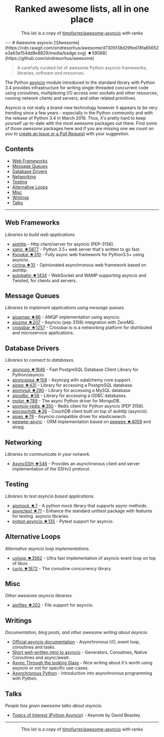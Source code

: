<h1 align="center">
Ranked awesome lists, all in one place
</h1>
<p align="center">
	This list is a copy of <a href="timofurrer/awesome-asyncio">timofurrer/awesome-asyncio</a> with ranks
</p>
---
# Awesome asyncio [![Awesome](https://cdn.rawgit.com/sindresorhus/awesome/d7305f38d29fed78fa85652e3a63e154dd8e8829/media/badge.svg) ★59088](https://github.com/sindresorhus/awesome)

> A carefully curated list of awesome Python asyncio frameworks, libraries, software and resources.

The Python [asyncio](https://docs.python.org/3/library/asyncio.html) module introduced to the standard library with Python 3.4 provides infrastructure for writing single-threaded concurrent code using coroutines, multiplexing I/O access over sockets and other resources, running network clients and servers, and other related primitives.

Asyncio is not really a brand-new technology however it appears to be very trending since a few years - especially in the Python community and with the release of Python 3.4 in March 2016. 
Thus, it's pretty hard to keep yourself up-to-date with the most awesome packages out there. 
Find some of those *awesome* packages here and if you are missing one we count on you to [create an Issue or a Pull Request](https://github.com/timofurrer/awesome-asyncio/blob/master/CONTRIBUTING.md) with your suggestion.

## Contents

* [Web Frameworks](#web-frameworks)
* [Message Queues](#message-queues)
* [Database Drivers](#database-drivers)
* [Networking](#networking)
* [Testing](#testing)
* [Alternative Loops](#alternative-loops)
* [Misc](#misc)
* [Writings](#writings)
* [Talks](#talks)

***

## Web Frameworks

*Libraries to build web applications.*

* [aiohttp](https://github.com/KeepSafe/aiohttp) - Http client/server for asyncio (PEP-3156).
* [sanic ★5877](https://github.com/channelcat/sanic) - Python 3.5+ web server that's written to go fast.
* [Kyoukai ★310](https://github.com/SunDwarf/Kyoukai) - Fully async web framework for Python3.5+ using asyncio.
* [cirrina ★10](https://github.com/neolynx/cirrina) - Opinionated asynchronous web framework based on aiohttp.
* [autobahn ★1434](https://github.com/crossbario/autobahn-python) - WebSocket and WAMP supporting asyncio and Twisted, for clients and servers.

## Message Queues

*Libraries to implement applications using message queues.*

* [aioamqp ★86](https://github.com/Polyconseil/aioamqp) - AMQP implementation using asyncio.
* [aiozmq ★207](https://github.com/aio-libs/aiozmq) - Asyncio (pep 3156) integration with ZeroMQ.
* [crossbar ★1257](https://github.com/crossbario/crossbar) - Crossbar.io is a networking platform for distributed and microservice applications.

## Database Drivers

*Libraries to connect to databases.*

* [asyncpg ★1846](https://github.com/MagicStack/asyncpg) - Fast PostgreSQL Database Client Library for Python/asyncio.
* [asyncpgsa ★108](https://github.com/CanopyTax/asyncpgsa) - Asyncpg with sqlalchemy core support.
* [aiopg ★431](https://github.com/aio-libs/aiopg) - Library for accessing a PostgreSQL database.
* [aiomysql ★290](https://github.com/aio-libs/aiomysql) - Library for accessing a MySQL database
* [aioodbc ★56](https://github.com/aio-libs/aioodbc) - Library for accessing a ODBC databases.
* [motor ★789](https://github.com/mongodb/motor) - The async Python driver for MongoDB.
* [asyncio-redis ★350](https://github.com/jonathanslenders/asyncio-redis) - Redis client for Python asyncio (PEP 3156).
* [aiocouchdb ★36](https://github.com/aio-libs/aiocouchdb) - CouchDB client built on top of aiohttp (asyncio).
* [aioes ★79](https://github.com/aio-libs/aioes) - Asyncio compatible driver for elasticsearch.
* [peewee-async](https://github.com/05bit/peewee-async) - ORM implementation based on [peewee ★4059](https://github.com/coleifer/peewee) and aiopg.

## Networking

*Libraries to communicate in your network.*

* [AsyncSSH ★546](https://github.com/ronf/asyncssh) - Provides an asynchronous client and server implementation of the SSHv2 protocol.

## Testing

*Libraries to test asyncio based applications.*

* [aiomock ★7](https://github.com/nhumrich/aiomock) - A python mock library that supports async methods.
* [asynctest ★71](https://github.com/Martiusweb/asynctest) - Enhance the standard unittest package with features for testing. asyncio libraries
* [pytest-asyncio ★135](https://github.com/pytest-dev/pytest-asyncio) - Pytest support for asyncio.

## Alternative Loops

*Alternative asyncio loop implementations.*

* [uvloop ★3562](https://github.com/MagicStack/uvloop) - Ultra fast implementation of asyncio event loop on top of libuv.
* [curio ★1872](https://github.com/dabeaz/curio) - The coroutine concurrency library.

## Misc

*Other awesome asyncio libraries.*

* [aiofiles ★202](https://github.com/Tinche/aiofiles) - File support for asyncio.

## Writings

*Documentation, blog posts, and other awesome writing about asyncio.*

* [Official asyncio documentation](https://docs.python.org/3/library/asyncio.html) - Asynchronous I/O, event loop, coroutines and tasks.
* [Short well-written intro to asyncio](http://masnun.com/2015/11/13/python-generators-coroutines-native-coroutines-and-async-await.html) - Generators, Coroutines, Native Coroutines and async/await.
* [Async Through the looking Glass](https://hackernoon.com/async-through-the-looking-glass-d69a0a88b661) - Nice writing about it's worth using asyncio or not for specific use-cases.
* [Asynchronous Python](https://hackernoon.com/asynchronous-python-45df84b82434) - Introduction into asynchronous programming with Python.

## Talks

*People has given awesome talks about asyncio.*

* [Topics of Interest (Python Asyncio)](https://www.youtube.com/watch?v=ZzfHjytDceU) - Keynote by David Beazley.
---
<p align="center">
	This list is a copy of <a href="timofurrer/awesome-asyncio">timofurrer/awesome-asyncio</a> with ranks
</p>

<script>
  (function(i,s,o,g,r,a,m){i['GoogleAnalyticsObject']=r;i[r]=i[r]||function(){
  (i[r].q=i[r].q||[]).push(arguments)},i[r].l=1*new Date();a=s.createElement(o),
  m=s.getElementsByTagName(o)[0];a.async=1;a.src=g;m.parentNode.insertBefore(a,m)
  })(window,document,'script','https://www.google-analytics.com/analytics.js','ga');

  ga('create', 'UA-100705027-1', 'auto');
  ga('send', 'pageview');

</script>
